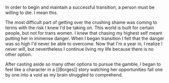 In order to begin and maintain a successful transition, a person must be willing to die. I mean this. 

The most difficult part of getting over the crushing shame was coming to terms with the risk I knew I'd be taking on. This world is built for certain people, but not for trans women. I knew that chasing my highest self meant putting her in immense danger. When I began transition I felt that the danger was so high I'd never be able to overcome. Now that I'm a year in, I realize I never will, but nevertheless I continue living my life because there is no other option. 

After casting aside so many other options to pursue the gamble, I began to feel like a character in a [[Borges]] story watching her opportunities fall one by one into a void as my brain struggled to comprehend.